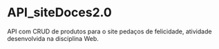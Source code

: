 # API_siteDoces2.0
API com CRUD de produtos para o site pedaços de felicidade, atividade desenvolvida na disciplina Web.
